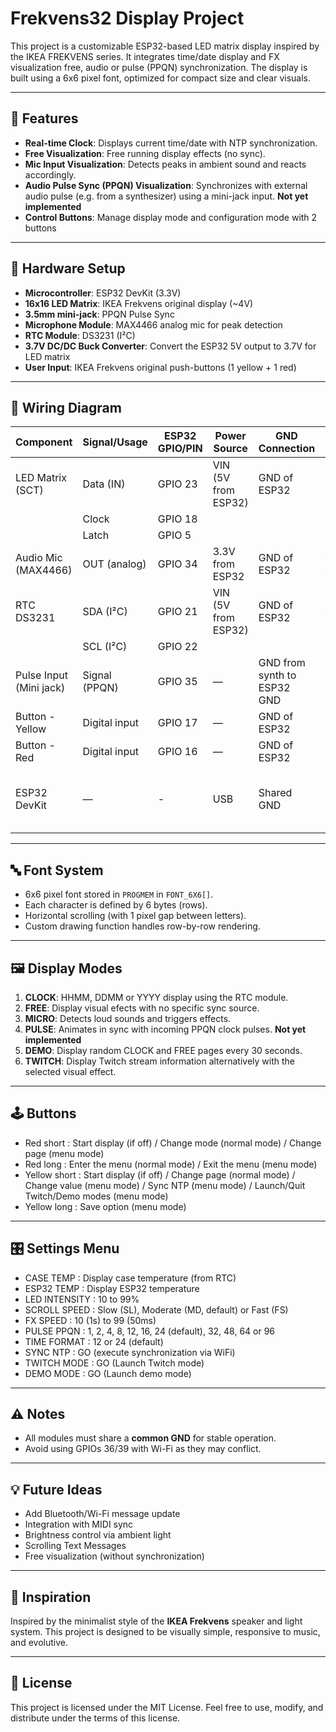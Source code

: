 # Frekvens32 Display Project

This project is a customizable ESP32-based LED matrix display inspired by the IKEA FREKVENS series. It integrates time/date display and FX visualization free, audio or pulse (PPQN) synchronization. The display is built using a 6x6 pixel font, optimized for compact size and clear visuals.

---

## 🧠 Features

- **Real-time Clock**: Displays current time/date with NTP synchronization.
- **Free Visualization**: Free running display effects (no sync).
- **Mic Input Visualization**: Detects peaks in ambient sound and reacts accordingly.
- **Audio Pulse Sync (PPQN) Visualization**: Synchronizes with external audio pulse (e.g. from a synthesizer) using a mini-jack input. **Not yet implemented**
- **Control Buttons**: Manage display mode and configuration mode with 2 buttons

---

## 🔧 Hardware Setup

- **Microcontroller**: ESP32 DevKit (3.3V)
- **16x16 LED Matrix**: IKEA Frekvens original display (~4V)
- **3.5mm mini-jack**: PPQN Pulse Sync 
- **Microphone Module**: MAX4466 analog mic for peak detection
- **RTC Module**: DS3231 (I²C)
- **3.7V DC/DC Buck Converter**: Convert the ESP32 5V output to 3.7V for LED matrix 
- **User Input**: IKEA Frekvens original push-buttons (1 yellow + 1 red)

---

## 🔌 Wiring Diagram

| Component               | Signal/Usage            | ESP32 GPIO/PIN           | Power Source            | GND Connection               | Notes                                        |
|-------------------------|-------------------------|--------------------------|-------------------------|------------------------------|----------------------------------------------|
| LED Matrix (SCT)        | Data (IN)               | GPIO 23                  | VIN (5V from ESP32)     | GND of ESP32                 | Or original IKEA's PS but avoid ESP32 3.3V   |
|                         | Clock                   | GPIO 18                  |                         |                              |                                              |
|                         | Latch                   | GPIO 5                   |                         |                              |                                              |
| Audio Mic (MAX4466)     | OUT (analog)            | GPIO 34                  | 3.3V from ESP32         | GND of ESP32                 | Avoid GPIO 36/39 with Wi-Fi                  |
| RTC DS3231              | SDA (I²C)               | GPIO 21                  | VIN (5V from ESP32)     | GND of ESP32                 | Compatible with 3.3V logic                   |
|                         | SCL (I²C)               | GPIO 22                  |                         |                              |                                              |
| Pulse Input (Mini jack) | Signal (PPQN)           | GPIO 35                  | —                       | GND from synth to ESP32 GND  | Use optocoupler or resistor divider          |
| Button - Yellow         | Digital input           | GPIO 17                  | —                       | GND of ESP32                 |                                              |
| Button - Red            | Digital input           | GPIO 16                  | —                       | GND of ESP32                 |                                              |
| ESP32 DevKit            | —                       | -                        | USB                     | Shared GND                   | Common GND required for all components       |

---

## 🔤 Font System

- 6x6 pixel font stored in `PROGMEM` in `FONT_6X6[]`.
- Each character is defined by 6 bytes (rows).
- Horizontal scrolling (with 1 pixel gap between letters).
- Custom drawing function handles row-by-row rendering.

---

## 🖼️ Display Modes

1. **CLOCK**: HHMM, DDMM or YYYY display using the RTC module.
2. **FREE**: Display visual efects with no specific sync source.
3. **MICRO**: Detects loud sounds and triggers effects.
4. **PULSE**: Animates in sync with incoming PPQN clock pulses. **Not yet implemented**
5. **DEMO**: Display random CLOCK and FREE pages every 30 seconds.
6. **TWITCH**: Display Twitch stream information alternatively with the selected visual effect.

---

## 🕹️ Buttons

- Red short : Start display (if off) / Change mode (normal mode) / Change page (menu mode)
- Red long : Enter the menu (normal mode) / Exit the menu (menu mode)
- Yellow short : Start display (if off) / Change page (normal mode) / Change value (menu mode) / Sync NTP (menu mode) / Launch/Quit Twitch/Demo modes (menu mode)
- Yellow long : Save option (menu mode)

---

## 🎛️ Settings Menu

- CASE TEMP : Display case temperature (from RTC)
- ESP32 TEMP : Display ESP32 temperature
- LED INTENSITY : 10 to 99%
- SCROLL SPEED : Slow (SL), Moderate (MD, default) or Fast (FS)
- FX SPEED : 10 (1s) to 99 (50ms) 
- PULSE PPQN : 1, 2, 4, 8, 12, 16, 24 (default), 32, 48, 64 or 96
- TIME FORMAT : 12 or 24 (default)
- SYNC NTP : GO (execute synchronization via WiFi)
- TWITCH MODE : GO (Launch Twitch mode)
- DEMO MODE : GO (Launch demo mode)

---

## ⚠️ Notes

- All modules must share a **common GND** for stable operation.
- Avoid using GPIOs 36/39 with Wi-Fi as they may conflict.

---

## 💡 Future Ideas

- Add Bluetooth/Wi-Fi message update
- Integration with MIDI sync
- Brightness control via ambient light
- Scrolling Text Messages
- Free visualization (without synchronization)

---

## 📸 Inspiration

Inspired by the minimalist style of the **IKEA Frekvens** speaker and light system. This project is designed to be visually simple, responsive to music, and evolutive.

---

## 🧾 License

This project is licensed under the MIT License.
Feel free to use, modify, and distribute under the terms of this license.
